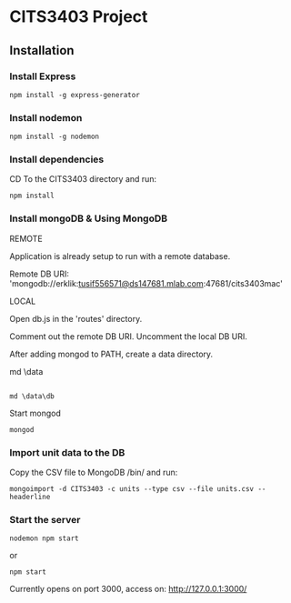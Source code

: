 # CITS3403 Project

## Installation

### Install Express
```
npm install -g express-generator
```

### Install nodemon
```
npm install -g nodemon
```

### Install dependencies
CD To the CITS3403 directory and run:
```
npm install
```

### Install mongoDB & Using MongoDB
REMOTE

Application is already setup to run with a remote database.

Remote DB URI: 'mongodb://erklik:tusif556571@ds147681.mlab.com:47681/cits3403mac'


LOCAL

Open db.js in the 'routes' directory.

Comment out the remote DB URI.
Uncomment the local DB URI.

After adding mongod to PATH, create a data directory.

md \data
```

md \data\db
```
Start mongod
```
mongod
```
### Import unit data to the DB
Copy the CSV file to MongoDB /bin/ and run:
```
mongoimport -d CITS3403 -c units --type csv --file units.csv --headerline
```
### Start the server
```
nodemon npm start
```
or
```
npm start
```
Currently opens on port 3000, access on:
http://127.0.0.1:3000/
